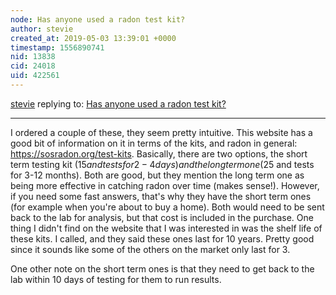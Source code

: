 ```yaml
---
node: Has anyone used a radon test kit? 
author: stevie
created_at: 2019-05-03 13:39:01 +0000
timestamp: 1556890741
nid: 13838
cid: 24018
uid: 422561
---
```




[stevie](../profile/stevie) replying to: [Has anyone used a radon test kit? ](../notes/stevie/01-04-2017/has-anyone-used-a-radon-test-kit)

----
I ordered a couple of these, they seem pretty intuitive. This website has a good bit of information on it in terms of the kits, and radon in general: https://sosradon.org/test-kits. Basically, there are two options, the short term testing kit ($15 and tests for 2-4 days) and the long term one ($25 and tests for 3-12 months). Both are good, but they mention the long term one as being more effective in catching radon over time (makes sense!). However, if you need some fast answers, that's why they have the short term ones (for example when you're about to buy a home). Both would need to be sent back to the lab for analysis, but that cost is included in the purchase. One thing I didn't find on the website that I was interested in was the shelf life of these kits. I called, and they said these ones last for 10 years. Pretty good since it sounds like some of the others on the market only last for 3. 

One other note on the short term ones is that they need to get back to the lab within 10 days of testing for them to run results.   